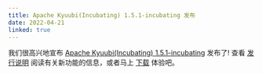 ```yaml
---
title: Apache Kyuubi(Incubating) 1.5.1-incubating 发布
date: 2022-04-21
linked: true
---
```

<!---
  Licensed under the Apache License, Version 2.0 (the "License");
  you may not use this file except in compliance with the License.
  You may obtain a copy of the License at

   http://www.apache.org/licenses/LICENSE-2.0

  Unless required by applicable law or agreed to in writing, software
  distributed under the License is distributed on an "AS IS" BASIS,
  WITHOUT WARRANTIES OR CONDITIONS OF ANY KIND, either express or implied.
  See the License for the specific language governing permissions and
  limitations under the License. See accompanying LICENSE file.
-->

我们很高兴地宣布 [Apache Kyuubi(Incubating) 1.5.1-incubating](/zh//release/1.5.1-incubating.html) 发布了! 查看 [发行说明](/zh/release/1.5.1-incubating.html) 阅读有关新功能的信息，或者马上 [下载](/zh/releases.html) 体验吧。
